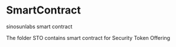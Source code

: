 # SmartContract
sinosunlabs smart contract

The folder STO contains smart contract for Security Token Offering
